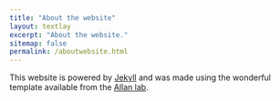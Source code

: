 ```yaml
---
title: "About the website"
layout: textlay
excerpt: "About the website."
sitemap: false
permalink: /aboutwebsite.html
---
```


This website is powered by [Jekyll](https://jekyllrb.com) and was made using the wonderful template available from the [Allan lab](https://github.com/allanlab/allanlab).  

